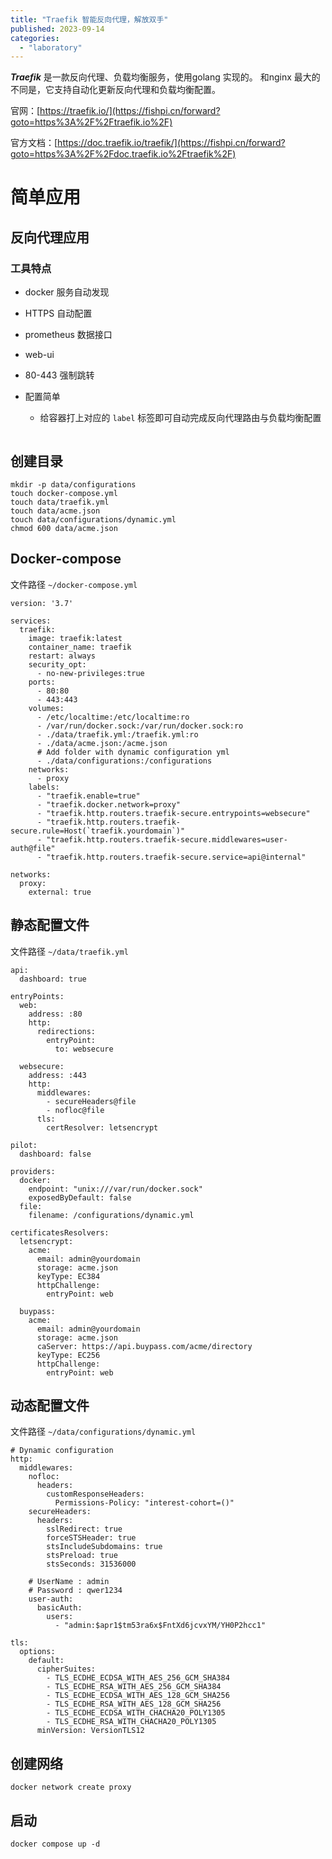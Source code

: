 ```yaml
---
title: "Traefik 智能反向代理，解放双手"
published: 2023-09-14
categories: 
  - "laboratory"
---
```


**_Traefik_** 是一款反向代理、负载均衡服务，使用golang 实现的。 和nginx 最大的不同是，它支持自动化更新反向代理和负载均衡配置。

官网：[https://traefik.io/](https://fishpi.cn/forward?goto=https%3A%2F%2Ftraefik.io%2F)

官方文档：[https://doc.traefik.io/traefik/](https://fishpi.cn/forward?goto=https%3A%2F%2Fdoc.traefik.io%2Ftraefik%2F)

# 简单应用

## 反向代理应用

### 工具特点

- docker 服务自动发现

- HTTPS 自动配置

- prometheus 数据接口

- web-ui

- 80-443 强制跳转

- 配置简单
    - 给容器打上对应的 `label` 标签即可自动完成反向代理路由与负载均衡配置

<picture>
    <source srcset="https://s3.catcat.blog/images/2023/09/QQ_1731912028454.avif" type="image/avif">
    <source srcset="https://s3.catcat.blog/images/2023/09/QQ_1731912028454.webp" type="image/webp">
    <img src="https://s3.catcat.blog/images/2023/09/QQ_1731912028454.jpg" alt="" loading="lazy">
</picture>

## 创建目录

```shell
mkdir -p data/configurations
touch docker-compose.yml
touch data/traefik.yml
touch data/acme.json
touch data/configurations/dynamic.yml
chmod 600 data/acme.json
```

## Docker-compose

文件路径 `~/docker-compose.yml`

```shell
version: '3.7'

services:
  traefik:
    image: traefik:latest 
    container_name: traefik
    restart: always
    security_opt:
      - no-new-privileges:true
    ports:
      - 80:80
      - 443:443
    volumes:
      - /etc/localtime:/etc/localtime:ro
      - /var/run/docker.sock:/var/run/docker.sock:ro
      - ./data/traefik.yml:/traefik.yml:ro
      - ./data/acme.json:/acme.json
      # Add folder with dynamic configuration yml
      - ./data/configurations:/configurations
    networks:
      - proxy
    labels:
      - "traefik.enable=true"
      - "traefik.docker.network=proxy"
      - "traefik.http.routers.traefik-secure.entrypoints=websecure"
      - "traefik.http.routers.traefik-secure.rule=Host(`traefik.yourdomain`)"
      - "traefik.http.routers.traefik-secure.middlewares=user-auth@file"
      - "traefik.http.routers.traefik-secure.service=api@internal"

networks:
  proxy:
    external: true
```

## 静态配置文件

文件路径 `~/data/traefik.yml`

```shell
api:
  dashboard: true

entryPoints:
  web:
    address: :80
    http:
      redirections:
        entryPoint:
          to: websecure

  websecure:
    address: :443
    http:
      middlewares:
        - secureHeaders@file
        - nofloc@file
      tls:
        certResolver: letsencrypt

pilot:
  dashboard: false

providers:
  docker:
    endpoint: "unix:///var/run/docker.sock"
    exposedByDefault: false
  file:
    filename: /configurations/dynamic.yml

certificatesResolvers:
  letsencrypt:
    acme:
      email: admin@yourdomain
      storage: acme.json
      keyType: EC384
      httpChallenge:
        entryPoint: web

  buypass:
    acme:
      email: admin@yourdomain
      storage: acme.json
      caServer: https://api.buypass.com/acme/directory
      keyType: EC256
      httpChallenge:
        entryPoint: web
```

## 动态配置文件

文件路径 `~/data/configurations/dynamic.yml`

```shell
# Dynamic configuration
http:
  middlewares:
    nofloc:
      headers:
        customResponseHeaders:
          Permissions-Policy: "interest-cohort=()"
    secureHeaders:
      headers:
        sslRedirect: true
        forceSTSHeader: true
        stsIncludeSubdomains: true
        stsPreload: true
        stsSeconds: 31536000

    # UserName : admin
    # Password : qwer1234          
    user-auth:
      basicAuth:
        users:
          - "admin:$apr1$tm53ra6x$FntXd6jcvxYM/YH0P2hcc1"

tls:
  options:
    default:
      cipherSuites:
        - TLS_ECDHE_ECDSA_WITH_AES_256_GCM_SHA384
        - TLS_ECDHE_RSA_WITH_AES_256_GCM_SHA384
        - TLS_ECDHE_ECDSA_WITH_AES_128_GCM_SHA256
        - TLS_ECDHE_RSA_WITH_AES_128_GCM_SHA256
        - TLS_ECDHE_ECDSA_WITH_CHACHA20_POLY1305
        - TLS_ECDHE_RSA_WITH_CHACHA20_POLY1305
      minVersion: VersionTLS12
```

## 创建网络

```shell
docker network create proxy
```

## 启动

```shell
docker compose up -d
```

<picture>
    <source srcset="https://s3.catcat.blog/images/2023/09/image-89-1024x512.avif" type="image/avif">
    <source srcset="https://s3.catcat.blog/images/2023/09/image-89-1024x512.webp" type="image/webp">
    <img src="https://s3.catcat.blog/images/2023/09/image-89-1024x512.jpg" alt="" loading="lazy">
</picture>
